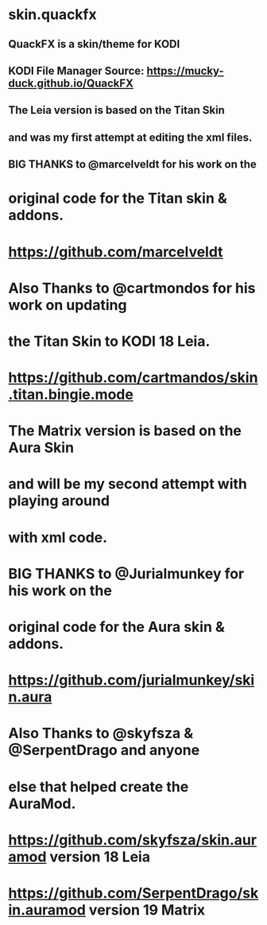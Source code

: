 # skin.quackfx

## QuackFX is a skin/theme for KODI

## KODI File Manager Source: https://mucky-duck.github.io/QuackFX

## The Leia version is based on the Titan Skin 
## and was my first attempt at editing the xml files.  

## BIG THANKS to @marcelveldt for his work on the 
# original code for the Titan skin & addons.
# https://github.com/marcelveldt

# Also Thanks to @cartmondos for his work on updating 
# the Titan Skin to KODI 18 Leia.
# https://github.com/cartmandos/skin.titan.bingie.mode


# The Matrix version is based on the Aura Skin 
# and will be my second attempt with playing around 
# with xml code.

# BIG THANKS to @Jurialmunkey for his work on the 
# original code for the Aura skin & addons.
# https://github.com/jurialmunkey/skin.aura

# Also Thanks to @skyfsza & @SerpentDrago and anyone 
# else that helped create the AuraMod.
# https://github.com/skyfsza/skin.auramod version 18 Leia
# https://github.com/SerpentDrago/skin.auramod version 19 Matrix


